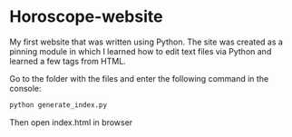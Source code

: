 # Horoscope-website

My first website that was written using Python. The site was created as a pinning module in which I learned how to edit text files via Python and learned a few tags from HTML.

Go to the folder with the files and enter the following command in the console:
```sh
python generate_index.py
```

Then open index.html in browser
